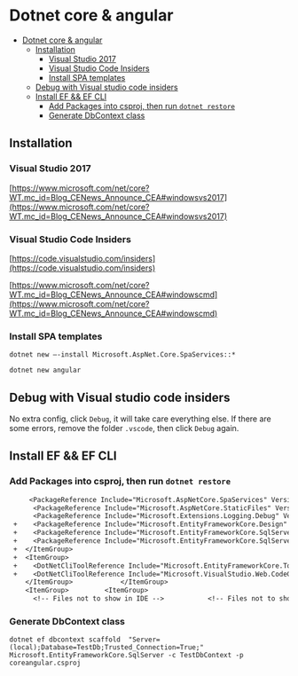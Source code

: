 

# Dotnet core & angular
<!-- TOC -->

- [Dotnet core & angular](#dotnet-core--angular)
    - [Installation](#installation)
        - [Visual Studio 2017](#visual-studio-2017)
        - [Visual Studio Code Insiders](#visual-studio-code-insiders)
        - [Install SPA templates](#install-spa-templates)
    - [Debug with Visual studio code insiders](#debug-with-visual-studio-code-insiders)
    - [Install EF && EF CLI](#install-ef--ef-cli)
        - [Add Packages into csproj, then run `dotnet restore`](#add-packages-into-csproj-then-run-dotnet-restore)
        - [Generate DbContext class](#generate-dbcontext-class)

<!-- /TOC -->

## Installation

### Visual Studio 2017

[https://www.microsoft.com/net/core?WT.mc_id=Blog_CENews_Announce_CEA#windowsvs2017](https://www.microsoft.com/net/core?WT.mc_id=Blog_CENews_Announce_CEA#windowsvs2017)

### Visual Studio Code Insiders

[https://code.visualstudio.com/insiders](https://code.visualstudio.com/insiders)

[https://www.microsoft.com/net/core?WT.mc_id=Blog_CENews_Announce_CEA#windowscmd](https://www.microsoft.com/net/core?WT.mc_id=Blog_CENews_Announce_CEA#windowscmd)

### Install SPA templates

`dotnet new –-install Microsoft.AspNet.Core.SpaServices::*`

`dotnet new angular`

## Debug with Visual studio code insiders

No extra config, click `Debug`, it will take care everything else.
If there are some errors, remove the folder `.vscode`, then click `Debug` again.


## Install EF && EF CLI

### Add Packages into csproj, then run `dotnet restore` 

```diff
     <PackageReference Include="Microsoft.AspNetCore.SpaServices" Version="1.1.1" />
      <PackageReference Include="Microsoft.AspNetCore.StaticFiles" Version="1.1.0" />		      <PackageReference Include="Microsoft.AspNetCore.StaticFiles" Version="1.1.0" />
      <PackageReference Include="Microsoft.Extensions.Logging.Debug" Version="1.1.0" />		      <PackageReference Include="Microsoft.Extensions.Logging.Debug" Version="1.1.0" />
 +    <PackageReference Include="Microsoft.EntityFrameworkCore.Design" Version="1.1.2" />
 +    <PackageReference Include="Microsoft.EntityFrameworkCore.SqlServer" Version="1.1.2" />
 +    <PackageReference Include="Microsoft.EntityFrameworkCore.SqlServer.Design" Version="1.1.2" />
 +  </ItemGroup>
 +  <ItemGroup>
 +    <DotNetCliToolReference Include="Microsoft.EntityFrameworkCore.Tools.DotNet" Version="1.0.0" />
 +    <DotNetCliToolReference Include="Microsoft.VisualStudio.Web.CodeGeneration.Tools" Version="1.0.0" />
    </ItemGroup>		    </ItemGroup>
    <ItemGroup>		    <ItemGroup>
      <!-- Files not to show in IDE -->		      <!-- Files not to show in IDE -->
```

### Generate DbContext class 

```
dotnet ef dbcontext scaffold  "Server=(local);Database=TestDb;Trusted_Connection=True;" Microsoft.EntityFrameworkCore.SqlServer -c TestDbContext -p coreangular.csproj
```